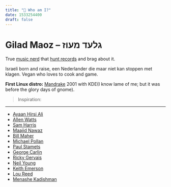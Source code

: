 ```yaml
---
title: "🧔 Who am I?"
date: 1533254400
draft: false
---
```

Gilad Maoz – גלעד מעוז
===


<link rel="stylesheet" href="https://shell-gems.appspot.com.storage.googleapis.com/muziek/muziek.css">
<link rel="stylesheet" href="https://use.fontawesome.com/releases/v5.0.13/css/all.css" integrity="sha384-DNOHZ68U8hZfKXOrtjWvjxusGo9WQnrNx2sqG0tfsghAvtVlRW3tvkXWZh58N9jp" crossorigin="anonymous">
<a href="https://www.last.fm/user/hyperman"><i class="fab fa-lastfm fa-2x"></i></a> <a href="https://www.discogs.com/user/EvilUrge/collection"><i class="fas fa-compact-disc fa-2x"></i></a> <a href="https://open.spotify.com/user/l7h03kr40j2rlfjr79d4wsal0"><i class="fab fa-spotify fa-2x"></i></a>

True [music nerd](https://www.last.fm/user/hyperman) that [hunt records](https://www.discogs.com/user/EvilUrge/collection) and brag about it.

Israeli born and raise, een Nederlander die maar niet kan stoppen met klagen.
Vegan who loves to cook and game.

<b>First Linux distro:</b> [Mandrake](https://en.wikipedia.org/wiki/Mandriva_Linux) 2001 with KDE(I know lame of me; but it was before the glory days of gnome).

>Inspiration:
---

* [Ayaan Hirsi Ali](https://en.wikipedia.org/wiki/Ayaan_Hirsi_Ali)
* [Allen Watts](https://en.wikipedia.org/wiki/Alan_Watts)
* [Sam Harris](https://en.wikipedia.org/wiki/Sam_Harris)
* [Maajid Nawaz](https://en.wikipedia.org/wiki/Maajid_Nawaz)
* [Bill Maher](https://en.wikipedia.org/wiki/Bill_Maher)
* [Michael Pollan](https://en.wikipedia.org/wiki/Michael_Pollan)
* [Paul Stamets](https://en.wikipedia.org/wiki/Paul_Stamets)
* [George Carlin](https://en.wikipedia.org/wiki/George_Carlin)
* [Ricky Gervais](https://en.wikipedia.org/wiki/Ricky_Gervais)
* [Neil Young](https://en.wikipedia.org/wiki/Neil_Young)
* [Keith Emerson](https://en.wikipedia.org/wiki/Keith_Emerson)
* [Lou Reed](https://en.wikipedia.org/wiki/Lou_Reed)
* [Menashe Kadishman](https://en.wikipedia.org/wiki/Menashe_Kadishman)
